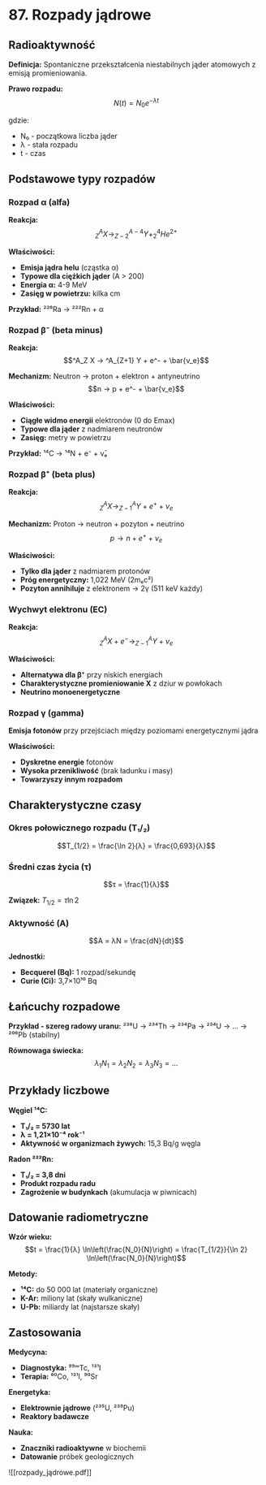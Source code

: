 # 87. Rozpady jądrowe

## Radioaktywność

**Definicja:** Spontaniczne przekształcenia niestabilnych jąder atomowych z emisją promieniowania.

**Prawo rozpadu:**
$$N(t) = N_0 e^{-λt}$$

gdzie:
- N₀ - początkowa liczba jąder
- λ - stała rozpadu
- t - czas

## Podstawowe typy rozpadów

### Rozpad α (alfa)

**Reakcja:**
$$^A_Z X → ^{A-4}_{Z-2} Y + ^4_2 He^{2+}$$

**Właściwości:**
- **Emisja jądra helu** (cząstka α)  
- **Typowe dla ciężkich jąder** (A > 200)
- **Energia α:** 4-9 MeV
- **Zasięg w powietrzu:** kilka cm

**Przykład:** ²²⁶Ra → ²²²Rn + α

### Rozpad β⁻ (beta minus)

**Reakcja:**
$$^A_Z X → ^A_{Z+1} Y + e^- + \bar{ν_e}$$

**Mechanizm:** Neutron → proton + elektron + antyneutrino
$$n → p + e^- + \bar{ν_e}$$

**Właściwości:**
- **Ciągłe widmo energii** elektronów (0 do Emax)
- **Typowe dla jąder** z nadmiarem neutronów
- **Zasięg:** metry w powietrzu

**Przykład:** ¹⁴C → ¹⁴N + e⁻ + ν̄ₑ

### Rozpad β⁺ (beta plus)

**Reakcja:**
$$^A_Z X → ^A_{Z-1} Y + e^+ + ν_e$$

**Mechanizm:** Proton → neutron + pozyton + neutrino
$$p → n + e^+ + ν_e$$

**Właściwości:**
- **Tylko dla jąder** z nadmiarem protonów
- **Próg energetyczny:** 1,022 MeV (2mₑc²)
- **Pozyton annihiluje** z elektronem → 2γ (511 keV każdy)

### Wychwyt elektronu (EC)

**Reakcja:**
$$^A_Z X + e^- → ^A_{Z-1} Y + ν_e$$

**Właściwości:**
- **Alternatywa dla β⁺** przy niskich energiach
- **Charakterystyczne promieniowanie X** z dziur w powłokach
- **Neutrino monoenergetyczne**

### Rozpad γ (gamma)

**Emisja fotonów** przy przejściach między poziomami energetycznymi jądra

**Właściwości:**
- **Dyskretne energie** fotonów
- **Wysoka przenikliwość** (brak ładunku i masy)
- **Towarzyszy innym rozpadom**

## Charakterystyczne czasy

### Okres połowicznego rozpadu (T₁/₂)
$$T_{1/2} = \frac{\ln 2}{λ} = \frac{0,693}{λ}$$

### Średni czas życia (τ)
$$τ = \frac{1}{λ}$$

**Związek:** $T_{1/2} = τ \ln 2$

### Aktywność (A)
$$A = λN = \frac{dN}{dt}$$

**Jednostki:**
- **Becquerel (Bq):** 1 rozpad/sekundę
- **Curie (Ci):** 3,7×10¹⁰ Bq

## Łańcuchy rozpadowe

**Przykład - szereg radowy uranu:**
²³⁸U → ²³⁴Th → ²³⁴Pa → ²³⁴U → ... → ²⁰⁶Pb (stabilny)

**Równowaga świecka:**
$$λ_1 N_1 = λ_2 N_2 = λ_3 N_3 = ...$$

## Przykłady liczbowe

**Węgiel ¹⁴C:**
- **T₁/₂ = 5730 lat**
- **λ = 1,21×10⁻⁴ rok⁻¹**
- **Aktywność w organizmach żywych:** 15,3 Bq/g węgla

**Radon ²²²Rn:**
- **T₁/₂ = 3,8 dni**  
- **Produkt rozpadu radu**
- **Zagrożenie w budynkach** (akumulacja w piwnicach)

## Datowanie radiometryczne

**Wzór wieku:**
$$t = \frac{1}{λ} \ln\left(\frac{N_0}{N}\right) = \frac{T_{1/2}}{\ln 2} \ln\left(\frac{N_0}{N}\right)$$

**Metody:**
- **¹⁴C:** do 50 000 lat (materiały organiczne)
- **K-Ar:** miliony lat (skały wulkaniczne)  
- **U-Pb:** miliardy lat (najstarsze skały)

## Zastosowania

**Medycyna:**
- **Diagnostyka:** ⁹⁹ᵐTc, ¹³¹I
- **Terapia:** ⁶⁰Co, ¹³¹I, ⁹⁰Sr

**Energetyka:**
- **Elektrownie jądrowe** (²³⁵U, ²³⁹Pu)
- **Reaktory badawcze**

**Nauka:**
- **Znaczniki radioaktywne** w biochemii
- **Datowanie** próbek geologicznych

![[rozpady_jądrowe.pdf]]
